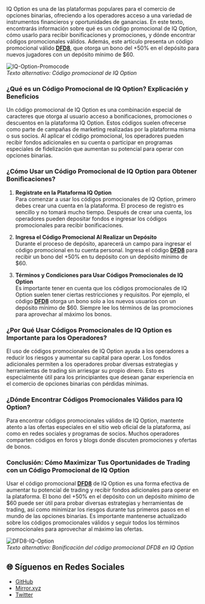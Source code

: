 IQ Option es una de las plataformas populares para el comercio de opciones binarias, ofreciendo a los operadores acceso a una variedad de instrumentos financieros y oportunidades de ganancias. En este texto, encontrarás información sobre qué es un código promocional de IQ Option, cómo usarlo para recibir bonificaciones y promociones, y dónde encontrar códigos promocionales válidos. Además, este artículo presenta un código promocional válido **[DFD8](https://smartthriftfinder.com/iq-option-kostya)**, que otorga un bono del +50% en el depósito para nuevos jugadores con un depósito mínimo de $60.

![IQ-Option-Promocode](https://hackmd.io/_uploads/BkqaqZ8Jxl.png)  
*Texto alternativo: Código promocional de IQ Option*

### ¿Qué es un Código Promocional de IQ Option? Explicación y Beneficios

Un código promocional de IQ Option es una combinación especial de caracteres que otorga al usuario acceso a bonificaciones, promociones o descuentos en la plataforma IQ Option. Estos códigos suelen ofrecerse como parte de campañas de marketing realizadas por la plataforma misma o sus socios. Al aplicar el código promocional, los operadores pueden recibir fondos adicionales en su cuenta o participar en programas especiales de fidelización que aumentan su potencial para operar con opciones binarias.

### ¿Cómo Usar un Código Promocional de IQ Option para Obtener Bonificaciones?

1. **Regístrate en la Plataforma IQ Option**  
   Para comenzar a usar los códigos promocionales de IQ Option, primero debes crear una cuenta en la plataforma. El proceso de registro es sencillo y no tomará mucho tiempo. Después de crear una cuenta, los operadores pueden depositar fondos e ingresar los códigos promocionales para recibir bonificaciones.

2. **Ingresa el Código Promocional Al Realizar un Depósito**  
   Durante el proceso de depósito, aparecerá un campo para ingresar el código promocional en tu cuenta personal. Ingresa el código **[DFD8](https://smartthriftfinder.com/iq-option-kostya)** para recibir un bono del +50% en tu depósito con un depósito mínimo de $60.

3. **Términos y Condiciones para Usar Códigos Promocionales de IQ Option**  
   Es importante tener en cuenta que los códigos promocionales de IQ Option suelen tener ciertas restricciones y requisitos. Por ejemplo, el código **[DFD8](https://smartthriftfinder.com/iq-option-kostya)** otorga un bono solo a los nuevos usuarios con un depósito mínimo de $60. Siempre lee los términos de las promociones para aprovechar al máximo los bonos.

### ¿Por Qué Usar Códigos Promocionales de IQ Option es Importante para los Operadores?

El uso de códigos promocionales de IQ Option ayuda a los operadores a reducir los riesgos y aumentar su capital para operar. Los fondos adicionales permiten a los operadores probar diversas estrategias y herramientas de trading sin arriesgar su propio dinero. Esto es especialmente útil para los principiantes que desean ganar experiencia en el comercio de opciones binarias con pérdidas mínimas.

### ¿Dónde Encontrar Códigos Promocionales Válidos para IQ Option?

Para encontrar códigos promocionales válidos de IQ Option, mantente atento a las ofertas especiales en el sitio web oficial de la plataforma, así como en redes sociales y programas de socios. Muchos operadores comparten códigos en foros y blogs donde discuten promociones y ofertas de bonos.

### Conclusión: Cómo Maximizar Tus Oportunidades de Trading con un Código Promocional de IQ Option

Usar el código promocional **[DFD8](https://smartthriftfinder.com/iq-option-kostya)** de IQ Option es una forma efectiva de aumentar tu potencial de trading y recibir fondos adicionales para operar en la plataforma. El bono del +50% en el depósito con un depósito mínimo de $60 puede ser útil para probar diversas estrategias y herramientas de trading, así como minimizar los riesgos durante tus primeros pasos en el mundo de las opciones binarias. Es importante mantenerse actualizado sobre los códigos promocionales válidos y seguir todos los términos promocionales para aprovechar al máximo las ofertas.

![DFD8-IQ-Option](https://hackmd.io/_uploads/rJkxjWIkll.png)  
*Texto alternativo: Bonificación del código promocional DFD8 en IQ Option*
## 🌐 Síguenos en Redes Sociales

- [GitHub](https://github.com/Checked-Promo-Codes)  
- [Mirror.xyz](https://mirror.xyz/0xaFcA0DCAfB999A248e24C9FFCA942c9fbC17B19C)  
- [Twitter](https://x.com/pocketoption100)

